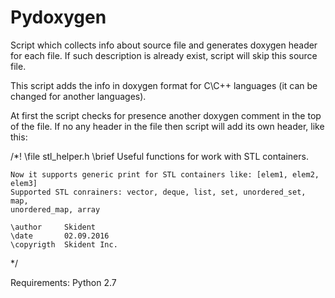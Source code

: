 # Pydoxygen
Script which collects info about source file and generates doxygen header for each file. If such description is already exist, script will skip this source file.

This script adds the info in doxygen format for C\C++ languages (it can be changed for another languages).

At first the script checks for presence another doxygen comment in the top of the file. If no any header in the file then script will add its own header, like this:

/*! \file   	stl_helper.h
	\brief		Useful functions for work with STL containers. 
			
	Now it supports generic print for STL containers like: [elem1, elem2, elem3]
	Supported STL conrainers: vector, deque, list, set, unordered_set, map,
	unordered_map, array

    \author 	Skident
    \date   	02.09.2016
    \copyrigth	Skident Inc.
*/



Requirements: Python 2.7
